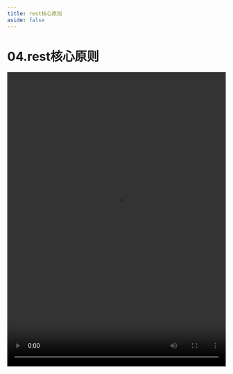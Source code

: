 ```yaml
---
title: rest核心原则
aside: false
---
```


# 04.rest核心原则

<video autoplay src="http://qn.chinavanes.com/nodejs/module-24/04.rest核心原则.mp4" controls controlsList="nodownload" width="100%" height="680"/>

